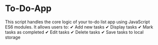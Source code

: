 # To-Do-App
This script handles the core logic of your to-do list app using JavaScript ES6 modules. 
It allows users to: 
                ✔ Add new tasks 
                ✔ Display tasks 
                ✔ Mark tasks as completed 
                ✔ Edit tasks 
                ✔ Delete tasks 
                ✔ Save tasks to local storage
